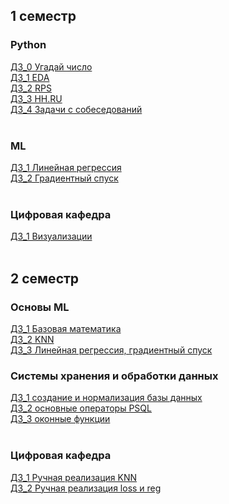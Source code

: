 ## 1 семестр
### Python
[ДЗ_0 Угадай число](https://github.com/Vendor62/MIPT_practice/tree/main/homework/py_hw_0)<br>
[ДЗ_1 EDA](https://github.com/Vendor62/MIPT_practice/tree/main/homework/py_hw_1)<br>
[ДЗ_2 RPS](https://github.com/Vendor62/MIPT_practice/tree/main/homework/py_hw_2)<br>
[ДЗ_3 HH.RU](https://github.com/Vendor62/MIPT_practice/tree/main/homework/py_hw_3)<br>
[ДЗ_4 Задачи с собеседований](https://github.com/Vendor62/MIPT_practice/blob/main/homework/py_hw_4/py_hw_4.ipynb)<br><br>
### ML
[ДЗ_1 Линейная регрессия](https://github.com/Vendor62/MIPT_practice/tree/main/homework/ml_hw_1)<br>
[ДЗ_2 Градиентный спуск](https://github.com/Vendor62/MIPT_practice/tree/main/homework/ml_hw_2)<br><br>
### Цифровая кафедра
[ДЗ_1 Визуализации](https://github.com/Vendor62/MIPT_practice/tree/main/homework/dd_hw_1cd)<br><br>
## 2 семестр
### Основы ML
[ДЗ_1 Базовая математика](https://github.com/Vendor62/MIPT_practice/tree/main/homework/fml_hw_1/fml_1.ipynb)<br>
[ДЗ_2 KNN](https://github.com/Vendor62/MIPT_practice/tree/main/homework/fml_hw_2/fml_2.ipynb)<br>
[ДЗ_3 Линейная регрессия, градиентный спуск](https://github.com/Vendor62/MIPT_practice/tree/main/homework/fml_hw_3/fml_hw3.ipynb)<br>
### Системы хранения и обработки данных
[ДЗ_1 создание и нормализация базы данных](https://github.com/Vendor62/MIPT_practice/blob/main/homework/dsps_hw_1/dsps_1.ipynb)<br>
[ДЗ_2 основные операторы PSQL](https://github.com/Vendor62/MIPT_practice/blob/main/homework/dsps_hw_2/dsps_2.ipynb)<br>
[ДЗ_3 оконные функции](https://github.com/Vendor62/MIPT_practice/blob/main/homework/dsps_hw_3/dsps_3.ipynb)<br><br>
### Цифровая кафедра
[ДЗ_1 Ручная реализация KNN](https://github.com/Vendor62/MIPT_practice/blob/main/homework/dd_hw_2_1/knn_assignment_0_01.ipynb)<br>
[ДЗ_2 Ручная реализация loss и reg](https://github.com/Vendor62/MIPT_practice/blob/main/homework/dd_hw_2_2/derivatives_assignment_03.ipynb)